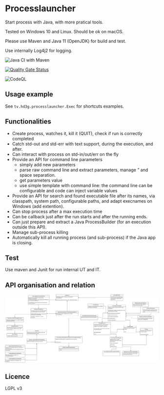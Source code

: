 # Processlauncher

Start process with Java, with more pratical tools. 

Tested on Windows 10 and Linux. Should be ok on macOS.

Please use Maven and Java 11 (OpenJDK) for build and test.

Use internally Log4j2 for logging.

![Java CI with Maven](https://github.com/hdsdi3g/processlauncher/workflows/Java%20CI%20with%20Maven/badge.svg)

[![Quality Gate Status](https://sonarcloud.io/api/project_badges/measure?project=hdsdi3g_processlauncher&metric=alert_status)](https://sonarcloud.io/dashboard?id=hdsdi3g_processlauncher)

![CodeQL](https://github.com/hdsdi3g/processlauncher/workflows/CodeQL/badge.svg)

## Usage example

See `tv.hd3g.processlauncher.Exec` for shortcuts examples.

## Functionalities

  - Create process, watches it, kill it (QUIT), check if run is correctly completed
  - Catch std-out and std-err with text support, during the execution, and after.
  - Can interact with process on std-in/out/err on the fly
  - Provide an API for command line parameters
    - simply add new parameters
    - parse raw command line and extract parameters, manage _"_ and space separation.
    - get parameters value
    - use simple template with command line: the command line can be configurable and code can inject variable values
  - Provide an API for search and found executable file after its names, via classpath, system path, configurable paths, and adapt execnames on Windows (add extention).
  - Can stop process after a max execution time
  - Can be callback just after the run starts and after the running ends.
  - Can just prepare and extract a Java ProcessBuilder (for an execution outside this API).
  - Manage sub-process killing
  - Automatically kill all running process (and sub-process) if the Java app is closing.  

## Test

Use maven and Junit for run internal UT and IT.

## API organisation and relation

[![Java diagram](https://raw.githubusercontent.com/hdsdi3g/processlauncher/master/code-organization.png)](https://raw.githubusercontent.com/hdsdi3g/processlauncher/master/code-organization.png)

## Licence

LGPL v3
 
